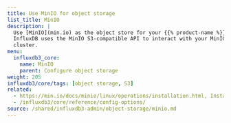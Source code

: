 ```yaml
---
title: Use MinIO for object storage
list_title: MinIO
description: |
  Use [MinIO](min.io) as the object store for your {{% product-name %}} instance.
  InfluxDB uses the MinIO S3-compatible API to interact with your MinIO server or
  cluster.
menu:
  influxdb3_core:
    name: MinIO
    parent: Configure object storage
weight: 205
influxdb3/core/tags: [object storage, S3]
related:
  - https://min.io/docs/minio/linux/operations/installation.html, Install and Deploy MinIO
  - /influxdb3/core/reference/config-options/
source: /shared/influxdb3-admin/object-storage/minio.md
---
```


<!-- //SOURCE content/shared/influxdb3-admin/object-storage/minio.md -->
